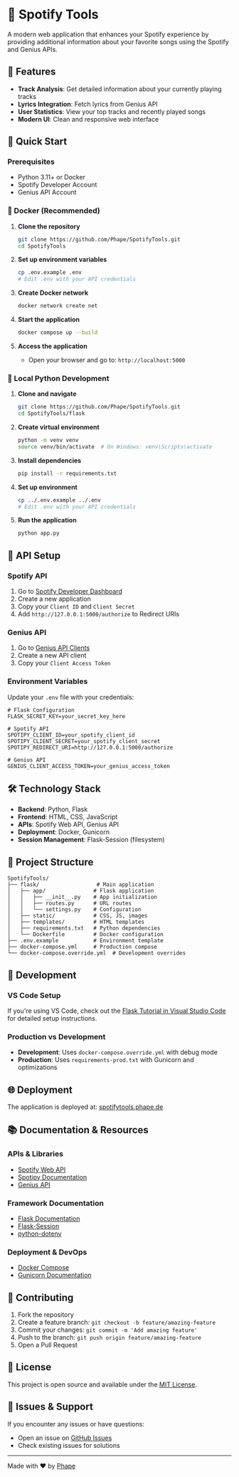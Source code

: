 # 🎵 Spotify Tools

A modern web application that enhances your Spotify experience by providing additional information about your favorite songs using the Spotify and Genius APIs.

## 🌟 Features

- **Track Analysis**: Get detailed information about your currently playing tracks
- **Lyrics Integration**: Fetch lyrics from Genius API
- **User Statistics**: View your top tracks and recently played songs
- **Modern UI**: Clean and responsive web interface

## 🚀 Quick Start

### Prerequisites

- Python 3.11+ or Docker
- Spotify Developer Account
- Genius API Account

### 🐳 Docker (Recommended)

1. **Clone the repository**

   ```bash
   git clone https://github.com/Phape/SpotifyTools.git
   cd SpotifyTools
   ```

2. **Set up environment variables**

   ```bash
   cp .env.example .env
   # Edit .env with your API credentials
   ```

3. **Create Docker network**

   ```bash
   docker network create net
   ```

4. **Start the application**

   ```bash
   docker compose up --build
   ```

5. **Access the application**
   - Open your browser and go to: `http://localhost:5000`

### 🐍 Local Python Development

1. **Clone and navigate**

   ```bash
   git clone https://github.com/Phape/SpotifyTools.git
   cd SpotifyTools/flask
   ```

2. **Create virtual environment**

   ```bash
   python -m venv venv
   source venv/bin/activate  # On Windows: venv\Scripts\activate
   ```

3. **Install dependencies**

   ```bash
   pip install -r requirements.txt
   ```

4. **Set up environment**

   ```bash
   cp ../.env.example ../.env
   # Edit .env with your API credentials
   ```

5. **Run the application**

   ```bash
   python app.py
   ```

## 🔑 API Setup

### Spotify API

1. Go to [Spotify Developer Dashboard](https://developer.spotify.com/dashboard/applications)
2. Create a new application
3. Copy your `Client ID` and `Client Secret`
4. Add `http://127.0.0.1:5000/authorize` to Redirect URIs

### Genius API

1. Go to [Genius API Clients](https://genius.com/api-clients)
2. Create a new API client
3. Copy your `Client Access Token`

### Environment Variables

Update your `.env` file with your credentials:

```env
# Flask Configuration
FLASK_SECRET_KEY=your_secret_key_here

# Spotify API
SPOTIPY_CLIENT_ID=your_spotify_client_id
SPOTIPY_CLIENT_SECRET=your_spotify_client_secret
SPOTIPY_REDIRECT_URI=http://127.0.0.1:5000/authorize

# Genius API
GENIUS_CLIENT_ACCESS_TOKEN=your_genius_access_token
```

## 🛠️ Technology Stack

- **Backend**: Python, Flask
- **Frontend**: HTML, CSS, JavaScript
- **APIs**: Spotify Web API, Genius API
- **Deployment**: Docker, Gunicorn
- **Session Management**: Flask-Session (filesystem)

## 📁 Project Structure

```
SpotifyTools/
├── flask/                  # Main application
│   ├── app/               # Flask application
│   │   ├── __init__.py    # App initialization
│   │   ├── routes.py      # URL routes
│   │   └── settings.py    # Configuration
│   ├── static/            # CSS, JS, images
│   ├── templates/         # HTML templates
│   ├── requirements.txt   # Python dependencies
│   └── Dockerfile         # Docker configuration
├── .env.example           # Environment template
├── docker-compose.yml     # Production compose
└── docker-compose.override.yml  # Development overrides
```

## 🔧 Development

### VS Code Setup

If you're using VS Code, check out the [Flask Tutorial in Visual Studio Code](https://code.visualstudio.com/docs/python/tutorial-flask) for detailed setup instructions.

### Production vs Development

- **Development**: Uses `docker-compose.override.yml` with debug mode
- **Production**: Uses `requirements-prod.txt` with Gunicorn and optimizations

## 🌐 Deployment

The application is deployed at: [spotifytools.phape.de](https://spotifytools.phape.de/)

## 📚 Documentation & Resources

### APIs & Libraries

- [Spotify Web API](https://developer.spotify.com/documentation/web-api/)
- [Spotipy Documentation](https://spotipy.readthedocs.io)
- [Genius API](https://docs.genius.com/)

### Framework Documentation

- [Flask Documentation](https://flask.palletsprojects.com)
- [Flask-Session](https://flask-session.readthedocs.io)
- [python-dotenv](https://github.com/theskumar/python-dotenv)

### Deployment & DevOps

- [Docker Compose](https://docs.docker.com/compose/)
- [Gunicorn Documentation](https://gunicorn.org/)

## 🤝 Contributing

1. Fork the repository
2. Create a feature branch: `git checkout -b feature/amazing-feature`
3. Commit your changes: `git commit -m 'Add amazing feature'`
4. Push to the branch: `git push origin feature/amazing-feature`
5. Open a Pull Request

## 📄 License

This project is open source and available under the [MIT License](LICENSE).

## 🐛 Issues & Support

If you encounter any issues or have questions:

- Open an issue on [GitHub Issues](https://github.com/Phape/SpotifyTools/issues)
- Check existing issues for solutions

---

Made with ❤️ by [Phape](https://github.com/Phape)

